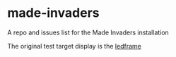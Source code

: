 # made-invaders

A repo and issues list for the Made Invaders installation

The original test target display is the [ledframe](https://git.defproc.co.uk/DefProc/ledframe)
